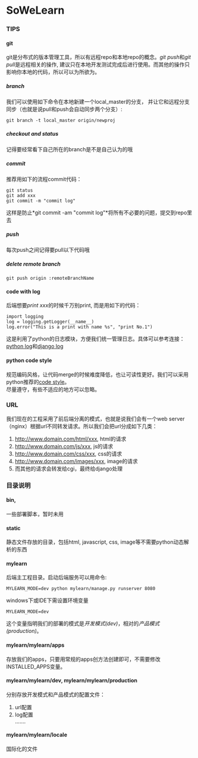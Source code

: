 SoWeLearn
=========
[logd]: https://docs.djangoproject.com/en/dev/topics/logging/ "Django Logging"
[logp]: http://docs.python.org/2/howto/logging.html "Python Logging"
[codestyle]: http://www.python.org/dev/peps/pep-0008/ "Python Code Style"

  
### TIPS  
  
#### git  
git是分布式的版本管理工具，所以有远程repo和本地repo的概念。*git push*和*git pull*是远程相关的操作, 建议只在本地开发测试完成后进行使用。而其他的操作只影响你本地的代码，所以可以为所欲为。  
##### branch
我们可以使用如下命令在本地新建一个local_master的分支， 并让它和远程分支同步（也就是说pull和push会自动同步两个分支）:  

    git branch -t local_master origin/newproj

##### checkout and status  
记得要经常看下自己所在的branch是不是自己认为的哦
##### commit  
推荐用如下的流程commit代码：  

    git status  
    git add xxx  
    git commit -m "commit log"  

这样是防止*git commit -am "commit log"*将所有不必要的问题，提交到repo里去  
##### push  
每次push之间记得要pull以下代码哦
##### delete remote branch  
      
    git push origin :remoteBranchName  
  
#### code with log  
后端想要*print xxx*的时候千万别print, 而是用如下的代码：  

    import logging
    log = logging.getLogger(__name__)  
    log.error("This is a print with name %s", "print No.1")

这是利用了python的日志模块，方便我们统一管理日志。具体可以参考连接：[python log][logp]和[django log][logd]
  
#### python code style
规范编码风格，让代码merge的时候难度降低，也让可读性更好。我们可以采用python推荐的[code style][codestyle]。  
尽量遵守，有些不适应的地方可以忽略。
  
### URL  
我们现在的工程采用了前后端分离的模式，也就是说我们会有一个web server（nginx）根据url不同转发请求。所以我们会把url分成如下几类：  
1. http://www.domain.com/html/xxx, html的请求  
2. http://www.domain.com/js/xxx, js的请求  
3. http://www.domain.com/css/xxx, css的请求  
4. http://www.domain.com/images/xxx, image的请求  
5. 而其他的请求会转发给cgi，最终给django处理    

  
### 目录说明  

#### bin,  
一些部署脚本，暂时未用

#### static  
静态文件存放的目录，包括html, javascript, css, image等不需要python动态解析的东西  

#### mylearn
后端主工程目录。启动后端服务可以用命令:

    MYLEARN_MODE=dev python mylearn/manage.py runserver 8080  

windows下或IDE下需设置环境变量  

    MYLEARN_MODE=dev  

这个变量指明我们的部署的模式是*开发模式(dev)*，相对的*产品模式(production)*。
  
#### mylearn/mylearn/apps  
存放我们的apps，只要用常规的apps创方法创建即可，不需要修改INSTALLED_APPS变量。

#### mylearn/mylearn/dev, mylearn/mylearn/production
分别存放开发模式和产品模式的配置文件：  
1. url配置  
2. log配置  
.......

#### mylearn/mylearn/locale
国际化的文件

